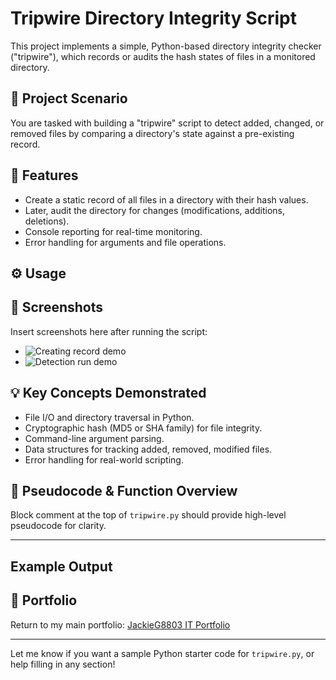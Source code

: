 # Tripwire Directory Integrity Script

This project implements a simple, Python-based directory integrity checker ("tripwire"), which records or audits the hash states of files in a monitored directory.

## 🚩 Project Scenario

You are tasked with building a "tripwire" script to detect added, changed, or removed files by comparing a directory's state against a pre-existing record.

## 📝 Features

- Create a static record of all files in a directory with their hash values.
- Later, audit the directory for changes (modifications, additions, deletions).
- Console reporting for real-time monitoring.
- Error handling for arguments and file operations.

## ⚙️ Usage


## 📸 Screenshots

Insert screenshots here after running the script:

- ![Creating record demo](screenshots/create_record_demo.png)
- ![Detection run demo](screenshots/detection_demo.png)

## 💡 Key Concepts Demonstrated

- File I/O and directory traversal in Python.
- Cryptographic hash (MD5 or SHA family) for file integrity.
- Command-line argument parsing.
- Data structures for tracking added, removed, modified files.
- Error handling for real-world scripting.

## 📝 Pseudocode & Function Overview
Block comment at the top of `tripwire.py` should provide high-level pseudocode for clarity.

---

## Example Output


## 🔗 Portfolio

Return to my main portfolio: [JackieG8803 IT Portfolio](https://github.com/JackieG8803)

---

Let me know if you want a sample Python starter code for `tripwire.py`, or help filling in any section!
